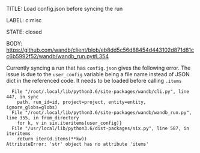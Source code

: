 TITLE:
Load config.json before syncing the run

LABEL:
c:misc

STATE:
closed

BODY:
https://github.com/wandb/client/blob/eb8dd5c56d88454d443102d871d81cc6b5992f52/wandb/wandb_run.py#L354

Currently syncing a run that has `config.json` gives the following error. The issue is due to the `user_config` variable being a file name instead of JSON dict in the referenced code. It needs to be loaded before calling `.items`
```
  File "/root/.local/lib/python3.6/site-packages/wandb/cli.py", line 447, in sync
    path, run_id=id, project=project, entity=entity, ignore_globs=globs)
  File "/root/.local/lib/python3.6/site-packages/wandb/wandb_run.py", line 355, in from_directory
    for k, v in six.iteritems(user_config)}
  File "/usr/local/lib/python3.6/dist-packages/six.py", line 587, in iteritems
    return iter(d.items(**kw))
AttributeError: 'str' object has no attribute 'items'
```



